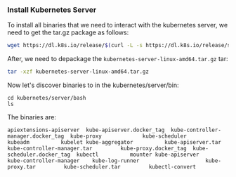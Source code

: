 ### Install Kubernetes Server
To install all binaries that we need to interact with the kubernetes server, we need to get the tar.gz package as follows:
```bash
wget https://dl.k8s.io/release/$(curl -L -s https://dl.k8s.io/release/stable.txt)/kubernetes-server-linux-amd64.tar.gz
```

After, we need to depackage the `kubernetes-server-linux-amd64.tar.gz` tar:
```bash
tar -xzf kubernetes-server-linux-amd64.tar.gz
```

Now let's discover binaries to in the kubernetes/server/bin:
```
cd kubernetes/server/bash
ls
```
The binaries are:

`
apiextensions-apiserver  kube-apiserver.docker_tag  kube-controller-manager.docker_tag  kube-proxy             kube-scheduler             kubeadm          kubelet
kube-aggregator          kube-apiserver.tar         kube-controller-manager.tar         kube-proxy.docker_tag  kube-scheduler.docker_tag  kubectl          mounter
kube-apiserver           kube-controller-manager    kube-log-runner                     kube-proxy.tar         kube-scheduler.tar         kubectl-convert
`